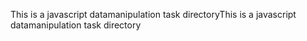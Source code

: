 This is a javascript datamanipulation task directoryThis is a javascript datamanipulation task directory
